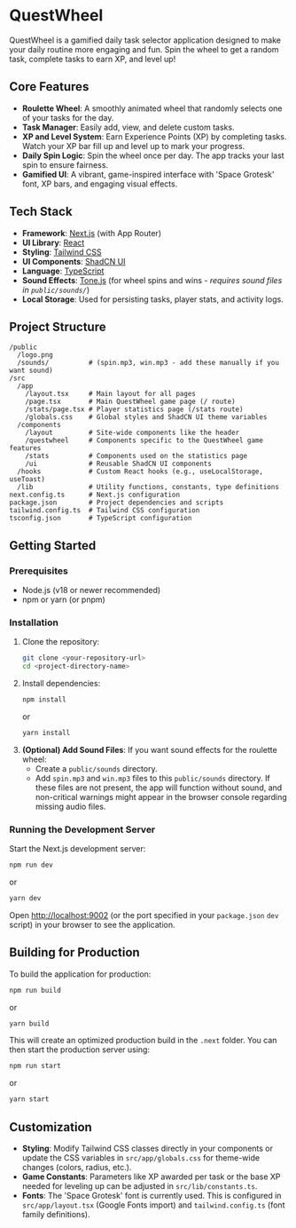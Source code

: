 # QuestWheel

QuestWheel is a gamified daily task selector application designed to make your daily routine more engaging and fun. Spin the wheel to get a random task, complete tasks to earn XP, and level up!

## Core Features

*   **Roulette Wheel**: A smoothly animated wheel that randomly selects one of your tasks for the day.
*   **Task Manager**: Easily add, view, and delete custom tasks.
*   **XP and Level System**: Earn Experience Points (XP) by completing tasks. Watch your XP bar fill up and level up to mark your progress.
*   **Daily Spin Logic**: Spin the wheel once per day. The app tracks your last spin to ensure fairness.
*   **Gamified UI**: A vibrant, game-inspired interface with 'Space Grotesk' font, XP bars, and engaging visual effects.

## Tech Stack

*   **Framework**: [Next.js](https://nextjs.org/) (with App Router)
*   **UI Library**: [React](https://reactjs.org/)
*   **Styling**: [Tailwind CSS](https://tailwindcss.com/)
*   **UI Components**: [ShadCN UI](https://ui.shadcn.com/)
*   **Language**: [TypeScript](https://www.typescriptlang.org/)
*   **Sound Effects**: [Tone.js](https://tonejs.github.io/) (for wheel spins and wins - *requires sound files in `public/sounds/`*)
*   **Local Storage**: Used for persisting tasks, player stats, and activity logs.

## Project Structure

```
/public
  /logo.png
  /sounds/          # (spin.mp3, win.mp3 - add these manually if you want sound)
/src
  /app
    /layout.tsx     # Main layout for all pages
    /page.tsx       # Main QuestWheel game page (/ route)
    /stats/page.tsx # Player statistics page (/stats route)
    /globals.css    # Global styles and ShadCN UI theme variables
  /components
    /layout         # Site-wide components like the header
    /questwheel     # Components specific to the QuestWheel game features
    /stats          # Components used on the statistics page
    /ui             # Reusable ShadCN UI components
  /hooks            # Custom React hooks (e.g., useLocalStorage, useToast)
  /lib              # Utility functions, constants, type definitions
next.config.ts      # Next.js configuration
package.json        # Project dependencies and scripts
tailwind.config.ts  # Tailwind CSS configuration
tsconfig.json       # TypeScript configuration
```

## Getting Started

### Prerequisites

*   Node.js (v18 or newer recommended)
*   npm or yarn (or pnpm)

### Installation

1.  Clone the repository:
    ```bash
    git clone <your-repository-url>
    cd <project-directory-name>
    ```
2.  Install dependencies:
    ```bash
    npm install
    ```
    or
    ```bash
    yarn install
    ```
3.  **(Optional) Add Sound Files**:
    If you want sound effects for the roulette wheel:
    *   Create a `public/sounds` directory.
    *   Add `spin.mp3` and `win.mp3` files to this `public/sounds` directory.
    If these files are not present, the app will function without sound, and non-critical warnings might appear in the browser console regarding missing audio files.

### Running the Development Server

Start the Next.js development server:

```bash
npm run dev
```
or
```bash
yarn dev
```

Open [http://localhost:9002](http://localhost:9002) (or the port specified in your `package.json` `dev` script) in your browser to see the application.

## Building for Production

To build the application for production:

```bash
npm run build
```
or
```bash
yarn build
```

This will create an optimized production build in the `.next` folder. You can then start the production server using:

```bash
npm run start
```
or
```bash
yarn start
```

## Customization

*   **Styling**: Modify Tailwind CSS classes directly in your components or update the CSS variables in `src/app/globals.css` for theme-wide changes (colors, radius, etc.).
*   **Game Constants**: Parameters like XP awarded per task or the base XP needed for leveling up can be adjusted in `src/lib/constants.ts`.
*   **Fonts**: The 'Space Grotesk' font is currently used. This is configured in `src/app/layout.tsx` (Google Fonts import) and `tailwind.config.ts` (font family definitions).
